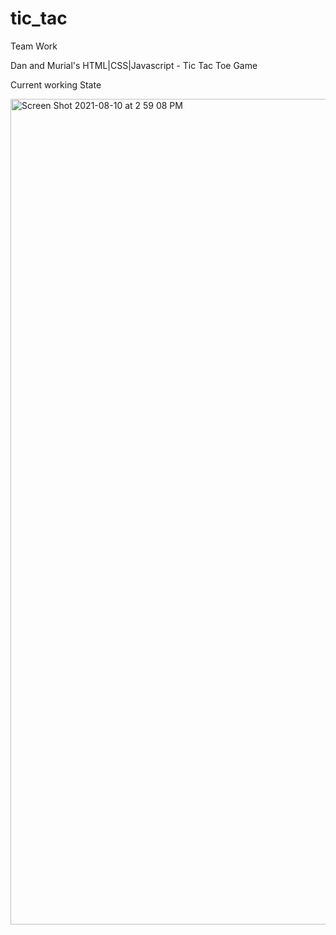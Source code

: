 # tic_tac

Team Work

Dan and Murial's HTML|CSS|Javascript - Tic Tac Toe Game

Current working State

<img width="1321" alt="Screen Shot 2021-08-10 at 2 59 08 PM" src="https://user-images.githubusercontent.com/34128735/128919394-6a8301d3-1042-4d63-8002-189c4761d4d3.png">
